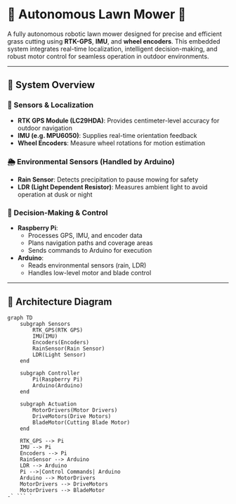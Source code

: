 # 🌿 Autonomous Lawn Mower 🤖

A fully autonomous robotic lawn mower designed for precise and efficient grass cutting using **RTK-GPS**, **IMU**, and **wheel encoders**. This embedded system integrates real-time localization, intelligent decision-making, and robust motor control for seamless operation in outdoor environments.

---

## 🧠 System Overview

### 📡 Sensors & Localization
- **RTK GPS Module (LC29HDA)**: Provides centimeter-level accuracy for outdoor navigation  
- **IMU (e.g. MPU6050)**: Supplies real-time orientation feedback  
- **Wheel Encoders**: Measure wheel rotations for motion estimation

### 🌦️ Environmental Sensors (Handled by Arduino)
- **Rain Sensor**: Detects precipitation to pause mowing for safety  
- **LDR (Light Dependent Resistor)**: Measures ambient light to avoid operation at dusk or night

### 🧾 Decision-Making & Control
- **Raspberry Pi**:
  - Processes GPS, IMU, and encoder data
  - Plans navigation paths and coverage areas
  - Sends commands to Arduino for execution
- **Arduino**:
  - Reads environmental sensors (rain, LDR)
  - Handles low-level motor and blade control

---

## 📐 Architecture Diagram

```mermaid
graph TD
    subgraph Sensors
        RTK_GPS(RTK GPS)
        IMU(IMU)
        Encoders(Encoders)
        RainSensor(Rain Sensor)
        LDR(Light Sensor)
    end

    subgraph Controller
        Pi(Raspberry Pi)
        Arduino(Arduino)
    end

    subgraph Actuation
        MotorDrivers(Motor Drivers)
        DriveMotors(Drive Motors)
        BladeMotor(Cutting Blade Motor)
    end

    RTK_GPS --> Pi
    IMU --> Pi
    Encoders --> Pi
    RainSensor --> Arduino
    LDR --> Arduino
    Pi -->|Control Commands| Arduino
    Arduino --> MotorDrivers
    MotorDrivers --> DriveMotors
    MotorDrivers --> BladeMotor
-` ``` `

